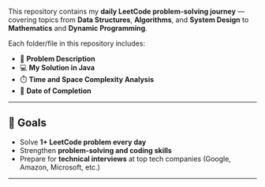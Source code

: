 This repository contains my **daily LeetCode problem-solving journey** — covering topics from **Data Structures**, **Algorithms**, and **System Design** to **Mathematics** and **Dynamic Programming**.

Each folder/file in this repository includes:
- 📝 **Problem Description**  
- 💻 **My Solution in Java**  
- ⏱️ **Time and Space Complexity Analysis**  
- 📅 **Date of Completion**

---

## 🚀 Goals
- Solve **1+ LeetCode problem every day**
- Strengthen **problem-solving and coding skills**
- Prepare for **technical interviews** at top tech companies (Google, Amazon, Microsoft, etc.)

---
